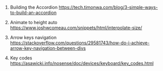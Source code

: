 1. Building the Accordion
   https://tech.timonwa.com/blog/3-simple-ways-to-build-an-accordion

2. Animate to height auto
   https://www.joshwcomeau.com/snippets/html/interpolate-size/

3. Arrow keys navigation
   https://stackoverflow.com/questions/29581743/how-do-i-achieve-arrow-key-navigation-between-divs

4. Key codes
   https://asawicki.info/nosense/doc/devices/keyboard/key_codes.html
